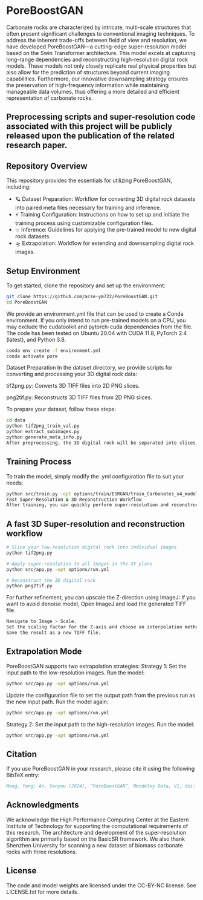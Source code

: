 # PoreBoostGAN
Carbonate rocks are characterized by intricate, multi-scale structures that often present significant challenges to conventional imaging techniques. To address the inherent trade-offs between field of view and resolution, we have developed PoreBoostGAN—a cutting-edge super-resolution model based on the Swin Transformer architecture. This model excels at capturing long-range dependencies and reconstructing high-resolution digital rock models. These models not only closely replicate real physical properties but also allow for the prediction of structures beyond current imaging capabilities. Furthermore, our innovative downsampling strategy ensures the preservation of high-frequency information while maintaining manageable data volumes, thus offering a more detailed and efficient representation of carbonate rocks.
## Preprocessing scripts and super-resolution code associated with this project will be publicly released upon the publication of the related research paper.
## Repository Overview
This repository provides the essentials for utilizing PoreBoostGAN, including:

* 🪐 Dataset Preparation: Workflow for converting 3D digital rock datasets into paired meta files necessary for training and inference.
* ⚡️ Training Configuration: Instructions on how to set up and initiate the training process using customizable configuration files.
* 💥 Inference: Guidelines for applying the pre-trained model to new digital rock datasets.
* 🛸 Extrapolation: Workflow for extending and downsampling digital rock images.
## Setup Environment
To get started, clone the repository and set up the environment:

```bash
git clone https://github.com/acse-ym722/PoreBoostGAN.git
cd PoreBoostGAN
```
We provide an environment.yml file that can be used to create a Conda environment. If you only intend to run pre-trained models on a CPU, you may exclude the cudatoolkit and pytorch-cuda dependencies from the file. The code has been tested on Ubuntu 20.04 with CUDA 11.8, PyTorch 2.4 (latest), and Python 3.8.
```bash
conda env create -f environment.yml
conda activate pore
```
Dataset Preparation
In the dataset directory, we provide scripts for converting and processing your 3D digital rock data:

tif2png.py: Converts 3D TIFF files into 2D PNG slices.

png2tif.py: Reconstructs 3D TIFF files from 2D PNG slices.

To prepare your dataset, follow these steps:
```bash
cd data
python tif2png_train_val.py
python extract_subimages.py
python generate_meta_info.py
After preprocessing, the 3D digital rock will be separated into slices, and meta information will be generated to facilitate pairing and fast loading. The meta info will be saved in a designated folder for each dataset.
```
## Training Process
To train the model, simply modify the .yml configuration file to suit your needs:

```bash
python src/train.py -opt options/train/ESRGAN/train_Carbonates_x4_model_2.yml
Fast Super-Resolution & 3D Reconstruction Workflow
After training, you can quickly perform super-resolution and reconstruct 3D digital rocks using the following steps:
```

## A fast 3D Super-resolution and reconstruction workflow
```bash
# Slice your low-resolution digital rock into individual images
python tif2png.py

# Apply super-resolution to all images in the XY plane
python src/app.py -opt options/run.yml 

# Reconstruct the 3D digital rock
python png2tif.py
```
For further refinement, you can upscale the Z-direction using ImageJ:
If you want to avoid denoise model, 
Open ImageJ and load the generated TIFF file.
```bash
Navigate to Image > Scale.
Set the scaling factor for the Z-axis and choose an interpolation method (Bilinear or Bicubic).
Save the result as a new TIFF file.
```
## Extrapolation Mode
PoreBoostGAN supports two extrapolation strategies:
Strategy 1:
Set the input path to the low-resolution images.
Run the model:
```bash
python src/app.py -opt options/run.yml
```
Update the configuration file to set the output path from the previous run as the new input path.
Run the model again:

```bash
python src/app.py -opt options/run.yml
```
Strategy 2:
Set the input path to the high-resolution images.
Run the model:
```bash
python src/app.py -opt options/run.yml
```
## Citation
If you use PoreBoostGAN in your research, please cite it using the following BibTeX entry:

```bibtex
Meng, Yang; An, Senyou (2024), “PoreBoostGAN”, Mendeley Data, V1, doi: 10.17632/6kvtfb5kts.1
```

## Acknowledgments
We acknowledge the High Performance Computing Center at the Eastern Institute of Technology for supporting the computational requirements of this research. The architecture and development of the super-resolution algorithm are primarily based on the BasicSR framework. We also thank Shenzhen University for scanning a new dataset of biomass carbonate rocks with three resolutions.

## License
The code and model weights are licensed under the CC-BY-NC license. See LICENSE.txt for more details.
